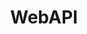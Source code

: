 ---
title: WebAPI
#linkTitle: OpenSearch 링크 제목
description: Daprized WebAPI  
#type: docs
weight: 2
#no_list: true
#main_menu: true
#content_type: concept
---